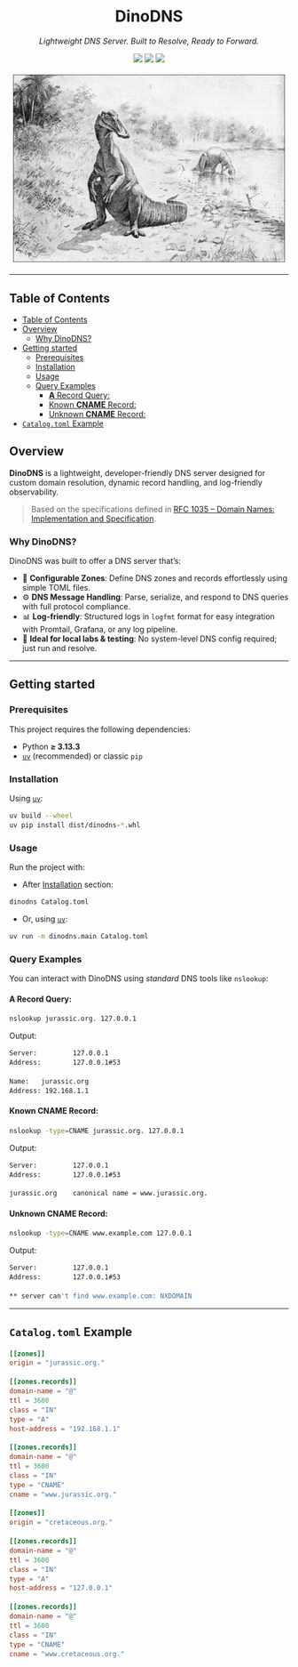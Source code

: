 <h1 align="center">DinoDNS</h1>

<p align="center">
    <em>Lightweight DNS Server. Built to Resolve, Ready to Forward.</em>
</p>
<p align="center">
    <img src="https://img.shields.io/badge/-TOML-brown" />
    <img src="https://img.shields.io/badge/-Python-3776AB?logo=python&logoColor=white" />
    <img src="https://img.shields.io/badge/Made_with_%E2%9D%A4_by-Sylvain_Pierrot-blueviolet?style=flat-square" />
</p>
<p align="center">
    <img width="500" src="./assets/dinosaurs-hadrosaurid.png" alt="Dinosaur mascot" />
</p>

---

## Table of Contents

- [Table of Contents](#table-of-contents)
- [Overview](#overview)
  - [Why DinoDNS?](#why-dinodns)
- [Getting started](#getting-started)
  - [Prerequisites](#prerequisites)
  - [Installation](#installation)
  - [Usage](#usage)
  - [Query Examples](#query-examples)
    - [**A** Record Query:](#a-record-query)
    - [Known **CNAME** Record:](#known-cname-record)
    - [Unknown **CNAME** Record:](#unknown-cname-record)
- [`Catalog.toml` Example](#catalogtoml-example)

## Overview

**DinoDNS** is a lightweight, developer-friendly DNS server designed for custom domain resolution, dynamic record handling, and log-friendly observability.

> Based on the specifications defined in [RFC 1035 – Domain Names: Implementation and Specification](https://www.rfc-editor.org/rfc/rfc1035).

### Why DinoDNS?

DinoDNS was built to offer a DNS server that’s:

- 🧩 **Configurable Zones**: Define DNS zones and records effortlessly using simple TOML files.
- ⚙️ **DNS Message Handling**: Parse, serialize, and respond to DNS queries with full protocol compliance.
- 📊 **Log-friendly**: Structured logs in `logfmt` format for easy integration with Promtail, Grafana, or any log pipeline.
- 🧪 **Ideal for local labs & testing**: No system-level DNS config required; just run and resolve.

---

## Getting started

### Prerequisites

This project requires the following dependencies:

- Python **≥ 3.13.3**
- [`uv`](https://github.com/astral-sh/uv) (recommended) or classic `pip`

### Installation

Using [`uv`](https://github.com/astral-sh/uv):

```bash
uv build --wheel
uv pip install dist/dinodns-*.whl
```

### Usage

Run the project with:

- After [Installation](#installation) section:

```bash
dinodns Catalog.toml
```

- Or, using [`uv`](https://github.com/astral-sh/uv):

```bash
uv run -m dinodns.main Catalog.toml
```

### Query Examples

You can interact with DinoDNS using _standard_ DNS tools like `nslookup`:

#### **A** Record Query:

```bash
nslookup jurassic.org. 127.0.0.1
```

Output:

```bash
Server:         127.0.0.1
Address:        127.0.0.1#53

Name:   jurassic.org
Address: 192.168.1.1
```

#### Known **CNAME** Record:

```bash
nslookup -type=CNAME jurassic.org. 127.0.0.1
```

Output:

```bash
Server:         127.0.0.1
Address:        127.0.0.1#53

jurassic.org    canonical name = www.jurassic.org.
```

#### Unknown **CNAME** Record:

```bash
nslookup -type=CNAME www.example.com 127.0.0.1
```

Output:

```bash
Server:         127.0.0.1
Address:        127.0.0.1#53

** server can't find www.example.com: NXDOMAIN
```

---

## `Catalog.toml` Example

```toml
[[zones]]
origin = "jurassic.org."

[[zones.records]]
domain-name = "@"
ttl = 3600
class = "IN"
type = "A"
host-address = "192.168.1.1"

[[zones.records]]
domain-name = "@"
ttl = 3600
class = "IN"
type = "CNAME"
cname = "www.jurassic.org."

[[zones]]
origin = "cretaceous.org."

[[zones.records]]
domain-name = "@"
ttl = 3600
class = "IN"
type = "A"
host-address = "127.0.0.1"

[[zones.records]]
domain-name = "@"
ttl = 3600
class = "IN"
type = "CNAME"
cname = "www.cretaceous.org."
```
